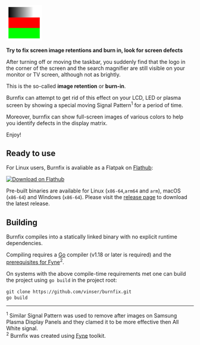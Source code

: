 ![appIcon](../burnfix.png)


**Try to fix screen image retentions and burn in, look for screen defects**

After turning off or moving the taskbar, you suddenly find that the logo in the corner of the screen and the search magnifier are still visible on your monitor or TV screen, although not as brightly.

This is the so-called **image retention** or **burn-in**.

Burnfix can attempt to get rid of this effect on your LCD, LED or plasma screen by showing a special moving Signal Pattern<sup>1</sup> for a period of time.

Moreover, burnfix can show full-screen images of various colors to help you identify defects in the display matrix. 

Enjoy!  

## Ready to use

For Linux users, Burnfix is avaliable as a Flatpak on [Flathub](https://flathub.org/apps/io.github.vinser.burnfix):

<a href='https://flathub.org/apps/details/io.github.vinser.burnfix'><img width='200' alt='Download on Flathub' src='https://dl.flathub.org/assets/badges/flathub-badge-en.svg'/></a>

Pre-built binaries are available for Linux (`x86-64`,`arm64` and `arm`), macOS (`x86-64`) and Windows (`x86-64`). Please visit the [release page](https://github.com/vinser/burnfix/releases) to download the latest release.

## Building

Burnfix compiles into a statically linked binary with no explicit runtime dependencies. 

Compiling requires a [Go](https://go.dev) compiler (v1.18 or later is required) and the [prerequisites for Fyne](https://developer.fyne.io/started/)<sup>2</sup>.

On systems with the above compile-time requirements met one can build the project using `go build` in the project root:
```
git clone https://github.com/vinser/burnfix.git
go build
```
---
<sup>1</sup> Similar Signal Pattern was used to remove after images on Samsung Plasma Display Panels and they clamed it to be more effective then All White signal.   
<sup>2</sup> Burnfix was created using [Fyne](https://fyne.io) toolkit.  

